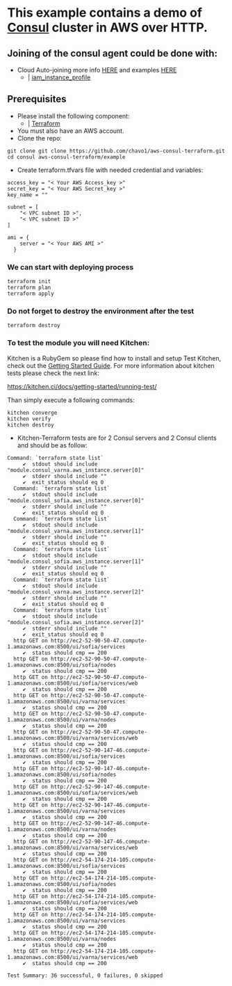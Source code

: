 # This example contains a demo of [Consul](https://www.consul.io/) cluster in AWS over HTTP.
## Joining of the consul agent could be done with:
- Cloud Auto-joining more info [HERE](https://www.consul.io/docs/agent/cloud-auto-join.html) and examples [HERE](https://github.com/hashicorp-modules/consul-auto-join-instance-role-aws)
  - | [iam_instance_profile](https://www.terraform.io/docs/providers/aws/r/instance.html#iam_instance_profile)

## Prerequisites
- Please install the following component:
  - | [Terraform](https://www.terraform.io/)
- You must also have an AWS account. 
- Clone the repo:
```
git clone git clone https://github.com/chavo1/aws-consul-terraform.git
cd consul aws-consul-terraform/example
```
- Create terraform.tfvars file with needed credential and variables:
```
access_key = "< Your AWS Access_key >"
secret_key = "< Your AWS Secret_key >"
key_name = ""

subnet = [
    "< VPC subnet ID >",
    "< VPC subnet ID >"
]

ami = {
    server = "< Your AWS AMI >"
  }
```
### We can start with deploying process
```
terraform init
terraform plan
terraform apply
```
### Do not forget to destroy the environment after the test
```
terraform destroy
```

### To test the module you will need Kitchen:

Kitchen is a RubyGem so please find how to install and setup Test Kitchen, check out the [Getting Started Guide](http://kitchen.ci/docs/getting-started/).
For more information about kitchen tests please check the next link:

https://kitchen.ci/docs/getting-started/running-test/

Than simply execute a following commands:
```
kitchen converge
kitchen verify
kitchen destroy
```
- Kitchen-Terraform tests are for 2 Consul servers and 2 Consul clients and should be as follow:
```
Command: `terraform state list`
     ✔  stdout should include "module.consul_varna.aws_instance.server[0]"
     ✔  stderr should include ""
     ✔  exit_status should eq 0
  Command: `terraform state list`
     ✔  stdout should include "module.consul_sofia.aws_instance.server[0]"
     ✔  stderr should include ""
     ✔  exit_status should eq 0
  Command: `terraform state list`
     ✔  stdout should include "module.consul_varna.aws_instance.server[1]"
     ✔  stderr should include ""
     ✔  exit_status should eq 0
  Command: `terraform state list`
     ✔  stdout should include "module.consul_sofia.aws_instance.server[1]"
     ✔  stderr should include ""
     ✔  exit_status should eq 0
  Command: `terraform state list`
     ✔  stdout should include "module.consul_varna.aws_instance.server[2]"
     ✔  stderr should include ""
     ✔  exit_status should eq 0
  Command: `terraform state list`
     ✔  stdout should include "module.consul_sofia.aws_instance.server[2]"
     ✔  stderr should include ""
     ✔  exit_status should eq 0
  http GET on http://ec2-52-90-50-47.compute-1.amazonaws.com:8500/ui/sofia/services
     ✔  status should cmp == 200
  http GET on http://ec2-52-90-50-47.compute-1.amazonaws.com:8500/ui/sofia/nodes
     ✔  status should cmp == 200
  http GET on http://ec2-52-90-50-47.compute-1.amazonaws.com:8500/ui/sofia/services/web
     ✔  status should cmp == 200
  http GET on http://ec2-52-90-50-47.compute-1.amazonaws.com:8500/ui/varna/services
     ✔  status should cmp == 200
  http GET on http://ec2-52-90-50-47.compute-1.amazonaws.com:8500/ui/varna/nodes
     ✔  status should cmp == 200
  http GET on http://ec2-52-90-50-47.compute-1.amazonaws.com:8500/ui/varna/services/web
     ✔  status should cmp == 200
  http GET on http://ec2-52-90-147-46.compute-1.amazonaws.com:8500/ui/sofia/services
     ✔  status should cmp == 200
  http GET on http://ec2-52-90-147-46.compute-1.amazonaws.com:8500/ui/sofia/nodes
     ✔  status should cmp == 200
  http GET on http://ec2-52-90-147-46.compute-1.amazonaws.com:8500/ui/sofia/services/web
     ✔  status should cmp == 200
  http GET on http://ec2-52-90-147-46.compute-1.amazonaws.com:8500/ui/varna/services
     ✔  status should cmp == 200
  http GET on http://ec2-52-90-147-46.compute-1.amazonaws.com:8500/ui/varna/nodes
     ✔  status should cmp == 200
  http GET on http://ec2-52-90-147-46.compute-1.amazonaws.com:8500/ui/varna/services/web
     ✔  status should cmp == 200
  http GET on http://ec2-54-174-214-105.compute-1.amazonaws.com:8500/ui/sofia/services
     ✔  status should cmp == 200
  http GET on http://ec2-54-174-214-105.compute-1.amazonaws.com:8500/ui/sofia/nodes
     ✔  status should cmp == 200
  http GET on http://ec2-54-174-214-105.compute-1.amazonaws.com:8500/ui/sofia/services/web
     ✔  status should cmp == 200
  http GET on http://ec2-54-174-214-105.compute-1.amazonaws.com:8500/ui/varna/services
     ✔  status should cmp == 200
  http GET on http://ec2-54-174-214-105.compute-1.amazonaws.com:8500/ui/varna/nodes
     ✔  status should cmp == 200
  http GET on http://ec2-54-174-214-105.compute-1.amazonaws.com:8500/ui/varna/services/web
     ✔  status should cmp == 200

Test Summary: 36 successful, 0 failures, 0 skipped
```
